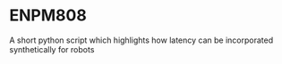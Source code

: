 # ENPM808
A short python script which highlights how latency can be incorporated synthetically for robots
